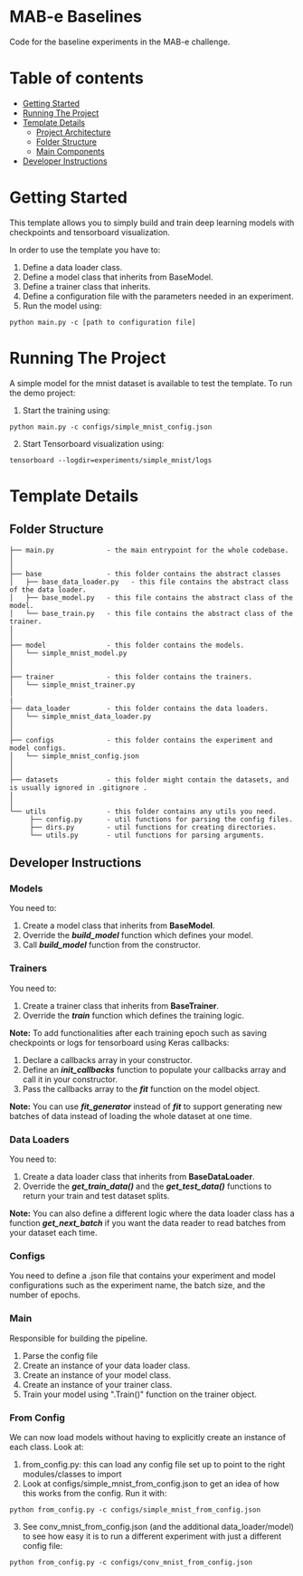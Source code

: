 ﻿# MAB-e Baselines

Code for the baseline experiments in the MAB-e challenge.

# Table of contents

-   [Getting Started](#getting-started)
-   [Running The Project](#running-the-project)
-   [Template Details](#template-details)
    -   [Project Architecture](#project-architecture)
    -   [Folder Structure](#folder-structure)
    -   [Main Components](#main-components)
-   [Developer Instructions](#developer-instructions)

# Getting Started

This template allows you to simply build and train deep learning models with checkpoints and tensorboard visualization.

In order to use the template you have to:

1. Define a data loader class.
2. Define a model class that inherits from BaseModel.
3. Define a trainer class that inherits.
4. Define a configuration file with the parameters needed in an experiment.
5. Run the model using:

```shell
python main.py -c [path to configuration file]
```

# Running The Project

A simple model for the mnist dataset is available to test the template.
To run the demo project:

1. Start the training using:

```shell
python main.py -c configs/simple_mnist_config.json
```

2. Start Tensorboard visualization using:

```shell
tensorboard --logdir=experiments/simple_mnist/logs
```

# Template Details

## Folder Structure

```
├── main.py             - the main entrypoint for the whole codebase.
│
│
├── base                - this folder contains the abstract classes
│   ├── base_data_loader.py   - this file contains the abstract class of the data loader.
│   ├── base_model.py   - this file contains the abstract class of the model.
│   └── base_train.py   - this file contains the abstract class of the trainer.
│
│
├── model               - this folder contains the models.
│   └── simple_mnist_model.py
│
│
├── trainer             - this folder contains the trainers.
│   └── simple_mnist_trainer.py
│
|
├── data_loader         - this folder contains the data loaders.
│   └── simple_mnist_data_loader.py
│
│
├── configs             - this folder contains the experiment and model configs.
│   └── simple_mnist_config.json
│
│
├── datasets            - this folder might contain the datasets, and is usually ignored in .gitignore .
│
│
└── utils               - this folder contains any utils you need.
     ├── config.py      - util functions for parsing the config files.
     ├── dirs.py        - util functions for creating directories.
     └── utils.py       - util functions for parsing arguments.
```

## Developer Instructions

### Models

You need to:

1. Create a model class that inherits from **BaseModel**.
2. Override the **_build_model_** function which defines your model.
3. Call **_build_model_** function from the constructor.

### Trainers

You need to:

1. Create a trainer class that inherits from **BaseTrainer**.
2. Override the **_train_** function which defines the training logic.

**Note:** To add functionalities after each training epoch such as saving checkpoints or logs for tensorboard using Keras callbacks:

1. Declare a callbacks array in your constructor.
2. Define an **_init_callbacks_** function to populate your callbacks array and call it in your constructor.
3. Pass the callbacks array to the **_fit_** function on the model object.

**Note:** You can use **_fit_generator_** instead of **_fit_** to support generating new batches of data instead of loading the whole dataset at one time.

### Data Loaders

You need to:

1. Create a data loader class that inherits from **BaseDataLoader**.
2. Override the **_get_train_data()_** and the **_get_test_data()_** functions to return your train and test dataset splits.

**Note:** You can also define a different logic where the data loader class has a function **_get_next_batch_** if you want the data reader to read batches from your dataset each time.

### Configs

You need to define a .json file that contains your experiment and model configurations such as the experiment name, the batch size, and the number of epochs.

### Main

Responsible for building the pipeline.

1. Parse the config file
2. Create an instance of your data loader class.
3. Create an instance of your model class.
4. Create an instance of your trainer class.
5. Train your model using ".Train()" function on the trainer object.

### From Config

We can now load models without having to explicitly create an instance of each class. Look at:

1. from_config.py: this can load any config file set up to point to the right modules/classes to import
2. Look at configs/simple_mnist_from_config.json to get an idea of how this works from the config. Run it with:

```shell
python from_config.py -c configs/simple_mnist_from_config.json
```

3. See conv_mnist_from_config.json (and the additional data_loader/model) to see how easy it is to run a different experiment with just a different config file:

```shell
python from_config.py -c configs/conv_mnist_from_config.json
```
